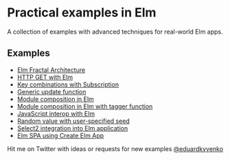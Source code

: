 # Practical examples in Elm

A collection of examples with advanced techniques for real-world Elm apps.

## Examples

- [Elm Fractal Architecture](examples/fractal-architecture)
- [HTTP GET with Elm](examples/http-get)
- [Key combinations with Subscription](examples/key-combinations)
- [Generic update function](examples/generic-update)
- [Module composition in Elm](examples/module-composition)
- [Module composition in Elm with tagger function](examples/module-composition-tagger)
- [JavaScript interop with Elm](examples/ports)
- [Random value with user-specified seed](examples/random-user-seed)
- [Select2 integration into Elm application](examples/select2-integration)
- [Elm SPA using Create Elm App](https://github.com/halfzebra/elm-spa-example)

Hit me on Twitter with ideas or requests for new examples [@eduardkyvenko](https://twitter.com/eduardkyvenko)
